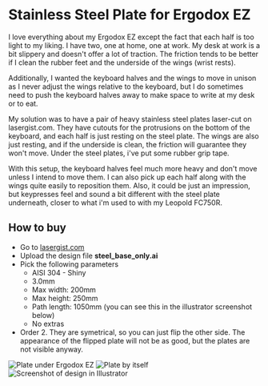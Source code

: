 Stainless Steel Plate for Ergodox EZ
====================================

I love everything about my Ergodox EZ except the fact that each half is too light to my liking. I have two, one at home, one at work. My desk at work is a bit slippery and doesn't offer a lot of traction. The friction tends to be better if I clean the rubber feet and the underside of the wings (wrist rests).

Additionally, I wanted the keyboard halves and the wings to move in unison as I never adjust the wings relative to the keyboard, but I do sometimes need to push the keyboard halves away to make space to write at my desk or to eat. 

My solution was to have a pair of heavy stainless steel plates laser-cut on lasergist.com. They have cutouts for the protrusions on the bottom of the keyboard, and each half is just resting on the steel plate. The wings are also just resting, and if the underside is clean, the friction will guarantee they won't move. Under the steel plates, i've put some rubber grip tape.

With this setup, the keyboard halves feel much more heavy and don't move unless I intend to move them. I can also pick up each half along with the wings quite easily to reposition them. Also, it could be just an impression, but keypresses feel and sound a bit different with the steel plate underneath, closer to what i'm used to with my Leopold FC750R.

How to buy
----------

* Go to [lasergist.com](http://lasergist.com)
* Upload the design file **steel_base_only.ai**
* Pick the following parameters
  * AISI 304 - Shiny
  * 3.0mm
  * Max width: 200mm
  * Max height: 250mm
  * Path length: 1050mm (you can see this in the illustrator screenshot below)
  * No extras
* Order 2. They are symetrical, so you can just flip the other side. The appearance of the flipped plate will not be as good, but the plates are not visible anyway.

![Plate under Ergodox EZ](https://github.com/lucwastiaux/ergodox/raw/master/steel_base/CameraZOOM-20160819143614588.jpg)
![Plate by itself](https://github.com/lucwastiaux/ergodox/raw/master/steel_base/CameraZOOM-20160819143708890.jpg)
![Screenshot of design in Illustrator](https://github.com/lucwastiaux/ergodox/raw/master/steel_base/plate_illustrator_screenshot.jpg)